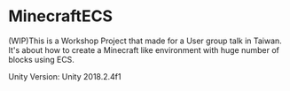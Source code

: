 # MinecraftECS
(WIP)This is a Workshop Project that made for a User group talk in Taiwan.
It's about how to create a Minecraft like environment with huge number of blocks using ECS.

Unity Version:
Unity 2018.2.4f1
